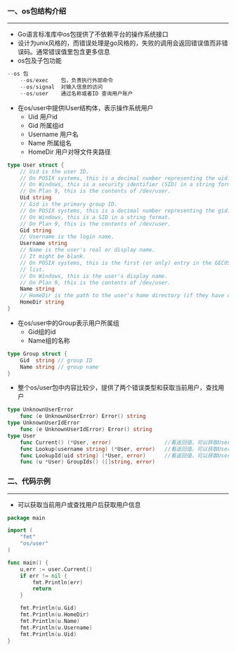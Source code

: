 ### 一、os包结构介绍

***

* Go语言标准库中os包提供了不依赖平台的操作系统接口
* 设计为unix风格的，而错误处理是go风格的，失败的调用会返回错误值而非错误码。通常错误值里包含更多信息
* os包及子包功能

```go
--os 包
	--os/exec    包，负责执行外部命令
	--os/signal  对输入信息的访问
	--os/user 	 通过名称或者ID 查询用户账户
```

* 在os/user中提供lUser结构体，表示操作系统用户
  * Uid 用户id
  * Gid 所属组id
  * Username 用户名
  * Name 所属组名
  * HomeDir 用户对呀文件夹路径

```go
type User struct {
    // Uid is the user ID.
    // On POSIX systems, this is a decimal number representing the uid.
    // On Windows, this is a security identifier (SID) in a string format.
    // On Plan 9, this is the contents of /dev/user.
    Uid string
    // Gid is the primary group ID.
    // On POSIX systems, this is a decimal number representing the gid.
    // On Windows, this is a SID in a string format.
    // On Plan 9, this is the contents of /dev/user.
    Gid string
    // Username is the login name.
    Username string
    // Name is the user's real or display name.
    // It might be blank.
    // On POSIX systems, this is the first (or only) entry in the GECOS field
    // list.
    // On Windows, this is the user's display name.
    // On Plan 9, this is the contents of /dev/user.
    Name string
    // HomeDir is the path to the user's home directory (if they have one).
    HomeDir string
}
```

* 在os/user中的Group表示用户所属组
  * Gid组的id
  * Name组的名称

```go
type Group struct {
    Gid  string // group ID
    Name string // group name
}
```

* 整个os/user包中内容比较少，提供了两个错误类型和获取当前用户，查找用户

```go
type UnknownUserError
    func (e UnknownUserError) Error() string
type UnknownUserIdError
    func (e UnknownUserIdError) Error() string
type User
    func Current() (*User, error)                 //看返回值，可以获取User的方法一
    func Lookup(username string) (*User, error)   //看返回值，可以获取User的方法二
    func LookupId(uid string) (*User, error)      //看返回值，可以获取User的方法三
    func (u *User) GroupIds() ([]string, error)
```

### 二、代码示例

***

* 可以获取当前用户或查找用户后获取用户信息

```go
package main

import (
	"fmt"
	"os/user"
)

func main() {
	u,err := user.Current()
	if err != nil {
		fmt.Println(err)
		return
	}

	fmt.Println(u.Gid)
	fmt.Println(u.HomeDir)
	fmt.Println(u.Name)
	fmt.Println(u.Username)
	fmt.Println(u.Uid)
}
```

